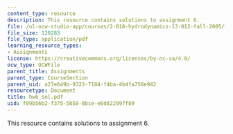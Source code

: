 ```yaml
---
content_type: resource
description: This resource contains solutions to assignment 6.
file: /ol-ocw-studio-app/courses/2-016-hydrodynamics-13-012-fall-2005/f09b56b2f3755b588bcee6d82299ff89_hw6_sol.pdf
file_size: 120283
file_type: application/pdf
learning_resource_types:
- Assignments
license: https://creativecommons.org/licenses/by-nc-sa/4.0/
ocw_type: OCWFile
parent_title: Assignments
parent_type: CourseSection
parent_uid: a27e649b-9323-7184-f4ba-4b4fa758e942
resourcetype: Document
title: hw6_sol.pdf
uid: f09b56b2-f375-5b58-8bce-e6d82299ff89
---
```

This resource contains solutions to assignment 6.
